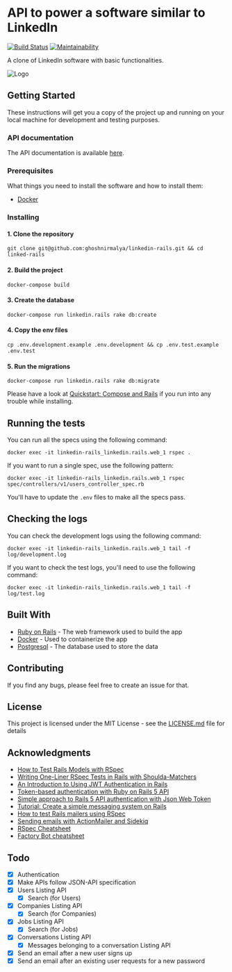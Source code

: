 # API to power a software similar to LinkedIn

[![Build Status](https://travis-ci.org/ghoshnirmalya/linkedin-rails.svg?branch=master)](https://travis-ci.org/ghoshnirmalya/linkedin-rails)
[![Maintainability](https://api.codeclimate.com/v1/badges/44ac5eaed20a31c9b97c/maintainability)](https://codeclimate.com/github/ghoshnirmalya/linkedin-rails/maintainability)

A clone of LinkedIn software with basic functionalities.

<img src="https://user-images.githubusercontent.com/6391763/46587615-a4a0fe00-caac-11e8-8cb7-13d4ddfa9c15.png" alt="Logo">

## Getting Started

These instructions will get you a copy of the project up and running on your local machine for development and testing purposes.

### API documentation

The API documentation is available [here](https://documenter.getpostman.com/view/325212/RWMFtU4c#rate-limit).

### Prerequisites

What things you need to install the software and how to install them:

- [Docker](https://docs.docker.com/)

### Installing

#### 1. Clone the repository

```
git clone git@github.com:ghoshnirmalya/linkedin-rails.git && cd linked-rails
```

#### 2. Build the project

```
docker-compose build
```

#### 3. Create the database

```
docker-compose run linkedin.rails rake db:create
```

#### 4. Copy the env files

```
cp .env.development.example .env.development && cp .env.test.example .env.test
```

#### 5. Run the migrations

```
docker-compose run linkedin.rails rake db:migrate
```

Please have a look at [Quickstart: Compose and Rails](https://docs.docker.com/compose/rails/) if you run into any trouble while installing.

## Running the tests

You can run all the specs using the following command:

```
docker exec -it linkedin-rails_linkedin.rails.web_1 rspec .
```

If you want to run a single spec, use the following pattern:

```
docker exec -it linkedin-rails_linkedin.rails.web_1 rspec spec/controllers/v1/users_controller_spec.rb
```

You'll have to update the `.env` files to make all the specs pass.

## Checking the logs

You can check the development logs using the following command:

```
docker exec -it linkedin-rails_linkedin.rails.web_1 tail -f log/development.log
```

If you want to check the test logs, you'll need to use the following command:

```
docker exec -it linkedin-rails_linkedin.rails.web_1 tail -f log/test.log
```

## Built With

- [Ruby on Rails](https://rubyonrails.org/) - The web framework used to build the app
- [Docker](https://www.docker.com/) - Used to containerize the app
- [Postgresql](https://www.postgresql.org/) - The database used to store the data

## Contributing

If you find any bugs, please feel free to create an issue for that.

## License

This project is licensed under the MIT License - see the [LICENSE.md](LICENSE.md) file for details

## Acknowledgments

- [How to Test Rails Models with RSpec](https://semaphoreci.com/community/tutorials/how-to-test-rails-models-with-rspec)
- [Writing One-Liner RSpec Tests in Rails with Shoulda-Matchers](https://semaphoreci.com/community/tutorials/writing-one-liner-rspec-tests-in-rails-with-shoulda-matchers)
- [An Introduction to Using JWT Authentication in Rails](https://www.sitepoint.com/introduction-to-using-jwt-in-rails/)
- [Token-based authentication with Ruby on Rails 5 API](https://www.pluralsight.com/guides/token-based-authentication-with-ruby-on-rails-5-api)
- [Simple approach to Rails 5 API authentication with Json Web Token](https://www.codementor.io/omedale/simple-approach-to-rails-5-api-authentication-with-json-web-token-cpqbgrdo6)
- [Tutorial: Create a simple messaging system on Rails](https://medium.com/@danamulder/tutorial-create-a-simple-messaging-system-on-rails-d9b94b0fbca1)
- [How to test Rails mailers using RSpec](https://www.lucascaton.com.br/2010/10/25/how-to-test-mailers-in-rails-with-rspec/)
- [Sending emails with ActionMailer and Sidekiq](https://gist.github.com/maxivak/690e6c353f65a86a4af9)
- [RSpec Cheatsheet](https://gist.github.com/eliotsykes/5b71277b0813fbc0df56)
- [Factory Bot cheatsheet](https://devhints.io/factory_bot)

## Todo

- [x] Authentication
- [x] Make APIs follow JSON-API specification
- [x] Users Listing API
  - [x] Search (for Users)
- [x] Companies Listing API
  - [x] Search (for Companies)
- [x] Jobs Listing API
  - [x] Search (for Jobs)
- [x] Conversations Listing API
  - [x] Messages belonging to a conversation Listing API
- [x] Send an email after a new user signs up
- [x] Send an email after an existing user requests for a new password
